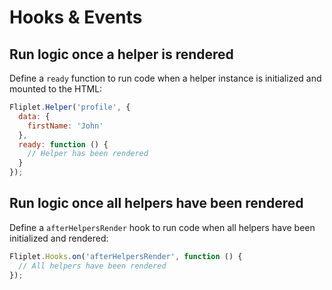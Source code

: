 # Hooks & Events

## Run logic once a helper is rendered

Define a `ready` function to run code when a helper instance is initialized and mounted to the HTML:

```js
Fliplet.Helper('profile', {
  data: {
    firstName: 'John'
  },
  ready: function () {
    // Helper has been rendered
  }
});
```

## Run logic once all helpers have been rendered

Define a `afterHelpersRender` hook to run code when all helpers have been initialized and rendered:

```js
Fliplet.Hooks.on('afterHelpersRender', function () {
  // All helpers have been rendered
});
```
